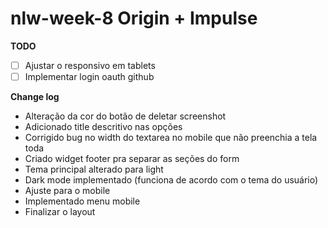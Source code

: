 # nlw-week-8 Origin + Impulse
**TODO**
 - [ ] Ajustar o responsivo em tablets
 - [ ] Implementar login oauth github

**Change log**

- Alteração da cor do botão de deletar screenshot
- Adicionado title descritivo nas opções
- Corrigido bug no width do textarea no mobile que não preenchia a tela toda
- Criado widget footer pra separar as seções do form
- Tema principal alterado para light
- Dark mode implementado (funciona de acordo com o tema do usuário)
- Ajuste para o mobile
- Implementado menu mobile
- Finalizar o layout